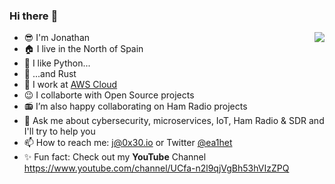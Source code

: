 ### Hi there :wave:
<!--
**ea1het/ea1het** is a ✨ _special_ ✨ repository because its `README.md` (this file) appears on your GitHub profile.
//-->
<img align="right" src="https://github-readme-stats.vercel.app/api?username=ea1het&show_icons=true">

- :sunglasses: I'm Jonathan
- :house: I live in the North of Spain
- :snake: I like Python...
- :crab: ...and Rust
- :office: I work at [AWS Cloud](https://aws.amazon.com/)
- :wink: I collaborte with Open Source projects
- :radio: I’m also happy collaborating on Ham Radio projects
- :speech_balloon: Ask me about cybersecurity, microservices, IoT, Ham Radio & SDR and I'll try to help you
- :mailbox: How to reach me: j@0x30.io or Twitter [@ea1het](twitter.com/ea1het)
- :sparkles: Fun fact: Check out my **YouTube** Channel https://www.youtube.com/channel/UCfa-n2l9qjVgBh53hVIzZPQ
